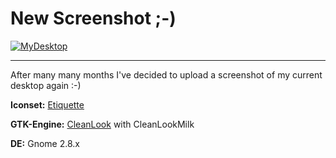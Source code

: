 # New Screenshot ;-)

<a href="http://www.zerokspot.com/gallery/data/desktops/screenshot-2005.01.25.png"><img src="http://www.zerokspot.com/gallery/data/desktops/screenshot-2005.01.25.small.png" alt="MyDesktop"/></a>

-------------------------------



After many many months I've decided to upload a screenshot of my current desktop again :-)



<strong>Iconset:</strong> <a href="http://gnome-look.org/content/show.php?content=19853">Etiquette</a><br/>

<strong>GTK-Engine:</strong> <a href="http://gnome-look.org/content/show.php?content=19527">CleanLook</a> with CleanLookMilk</a><br/>

<strong>DE:</strong> Gnome 2.8.x